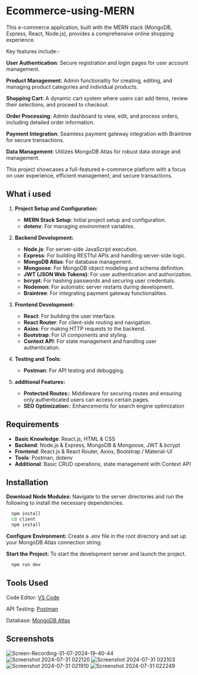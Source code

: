 # Ecommerce-using-MERN

This e-commerce application, built with the MERN stack (MongoDB, Express, React, Node.js), provides a comprehensive online shopping experience.

Key features include:-

**User Authentication**: Secure registration and login pages for user account management.

**Product Management**: Admin functionality for creating, editing, and managing product categories and individual products.

**Shopping Cart**: A dynamic cart system where users can add items, review their selections, and proceed to checkout.

**Order Processing**: Admin dashboard to view, edit, and process orders, including detailed order information.

**Payment Integration**: Seamless payment gateway integration with Braintree for secure transactions.

**Data Management**: Utilizes MongoDB Atlas for robust data storage and management.

This project showcases a full-featured e-commerce platform with a focus on user experience, efficient management, and secure transactions.

## What i used

1. **Project Setup and Configuration:**

   - **MERN Stack Setup**: Initial project setup and configuration.
   - **dotenv**: For managing environment variables.

2. **Backend Development:**

   - **Node.js**: For server-side JavaScript execution.
   - **Express**: For building RESTful APIs and handling server-side logic.
   - **MongoDB Atlas**: For database management.
   - **Mongoose**: For MongoDB object modeling and schema definition.
   - **JWT (JSON Web Tokens)**: For user authentication and authorization.
   - **bcrypt**: For hashing passwords and securing user credentials.
   - **Nodemon**: For automatic server restarts during development.
   - **Braintree**: For integrating payment gateway functionalities.

3. **Frontend Development:**

   - **React**: For building the user interface.
   - **React Router**: For client-side routing and navigation.
   - **Axios**: For making HTTP requests to the backend.
   - **Bootstrap**: For UI components and styling.
   - **Context API**: For state management and handling user authentication.

4. **Testing and Tools:**

   - **Postman**: For API testing and debugging.

5. **additional Features:**

   - **Protected Routes:**: Middleware for securing routes and ensuring only authenticated users can access certain pages.
   - **SEO Optimization:**: Enhancements for search engine optimization

## Requirements

- **Basic Knowledge**: React.js, HTML & CSS
- **Backend**: Node.js & Express, MongoDB & Mongoose, JWT & bcrypt
- **Frontend**: React.js & React Router, Axios, Bootstrap / Material-UI
- **Tools**: Postman, dotenv
- **Additional**: Basic CRUD operations, state management with Context API

## Installation

**Download Node Modules:** Navigate to the server directories and run the following to install the necessary dependencies.

```bash
  npm install
  cd client
  npm install
```

**Configure Environment:** Create a .env file in the root directory and set up your MongoDB Atlas connection string.

**Start the Project:** To start the development server and launch the project.

```bash
  npm run dev
```

## Tools Used

Code Editor: [VS Code](https://code.visualstudio.com/)

API Testing: [Postman](https://www.postman.com/)

Database: [MongoDB Atlas](https://www.mongodb.com/)

## Screenshots

![Screen-Recording-_31-07-2024-19-40-44_](https://github.com/user-attachments/assets/d437db55-6ee6-4d75-a106-983f92ef3534)
![Screenshot 2024-07-31 022120](https://github.com/user-attachments/assets/f7098fe9-d4eb-47fb-9b18-65699fa4f81d)
![Screenshot 2024-07-31 022103](https://github.com/user-attachments/assets/5aaf7f3f-676a-446c-b6de-3e55b1950fbb)
![Screenshot 2024-07-31 021910](https://github.com/user-attachments/assets/b6e5e23e-34c1-4c30-9f56-503dd8279a88)
![Screenshot 2024-07-31 022249](https://github.com/user-attachments/assets/f21c43ce-40bf-4090-a63d-2b0dd3f854ed)




